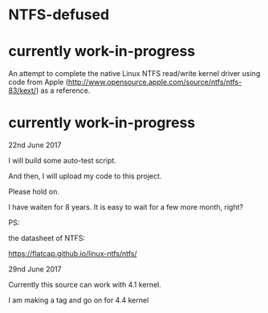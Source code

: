 NTFS-defused
============

currently work-in-progress
===========================

An attempt to complete the native Linux NTFS read/write kernel driver using code from Apple (http://www.opensource.apple.com/source/ntfs/ntfs-83/kext/) as a reference.


currently work-in-progress
===========================

22nd June 2017

I will build some auto-test script. 

And then, I will upload my code to this project.

Please hold on. 

I have waiten for 8 years. It is easy to wait for a few more month, right?

PS:

the datasheet of NTFS:

https://flatcap.github.io/linux-ntfs/ntfs/

29nd June 2017

Currently this source can work with 4.1 kernel.

I am making a tag and go on for 4.4 kernel
